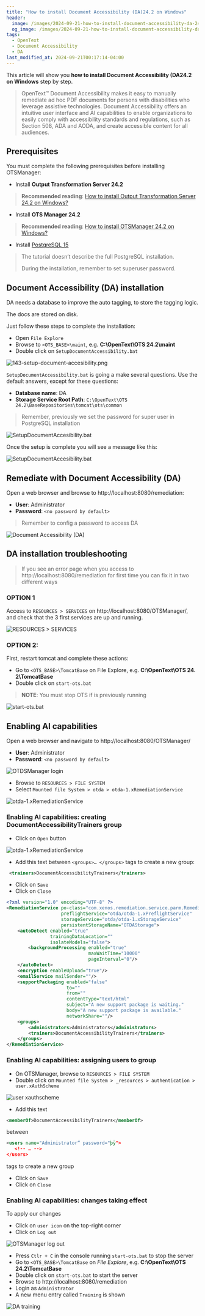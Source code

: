 ```yaml
---
title: "How to install Document Accessibility (DA)24.2 on Windows"
header:
  image: /images/2024-09-21-how-to-install-document-accessibility-da-24-2-on-windows/150-auto-tag.png
  og_image: /images/2024-09-21-how-to-install-document-accessibility-da-24-2-on-windows/150-auto-tag.png
tags:
  - OpenText
  - Document Accessibility
  - DA
last_modified_at: 2024-09-21T00:17:14-04:00
---
```


This article will show you **how to install Document Accessibility (DA24.2 on Windows** step by step.

> OpenText™ Document Accessibility makes it easy to manually remediate ad hoc PDF documents for 
> persons with disabilities who leverage assistive technologies. Document Accessibility offers 
> an intuitive user interface and AI capabilities to enable organizations to easily comply with 
> accessibility standards and regulations, such as Section 508, ADA and AODA, and create 
> accessible content for all audiences.

## Prerequisites

You must complete the following prerequisites before installing OTSManager:

 - Install **Output Transformation Server 24.2** 

> **Recommended reading**: [How to install Output Transformation Server 24.2 on Windows?](/2024-09-19-how-to-install-output-transformation-server-24-2-on-windows)

 - Install **OTS Manager 24.2** 

> **Recommended reading**: [How to install OTSManager 24.2 on Windows?](/how-to-install-otsmanager-24-2-on-windows)

 - Install [PostgreSQL 15](https://www.enterprisedb.com/downloads/postgres-postgresql-downloads)

> The tutorial doesn’t describe the full  PostgreSQL installation.
>
> During the installation, remember to set superuser password.

## Document Accessibility (DA) installation

DA needs a database to improve the auto tagging, to store the tagging logic.

The docs are stored on disk.

Just follow these steps to complete the installation:

 - Open `File Explore`
 - Browse to  `<OTS_BASE>\maint`, e.g. **C:\OpenText\OTS 24.2\maint**
 - Double click on `SetupDocumentAccessibility.bat`
 
 ![143-setup-document-accesibility.png](/images/2024-09-21-how-to-install-document-accessibility-da-24-2-on-windows/142-setup-document-accessibility.png)

`SetupDocumentAccessibility.bat` is going a make several questions. Use the default answers, except for these questions:

 - **Database name**: DA
 - **Storage Service Root Path**: `C:\OpenText\OTS 24.2\BaseRepositories\tomcat\ots\common`

> Remember, previously we set the password for super user in PostgreSQL installation

![SetupDocumentAccesibility.bat](/images/2024-09-21-how-to-install-document-accessibility-da-24-2-on-windows/143-setup-document-accesibility.png)

Once the setup is complete you will see a message like this:

![SetupDocumentAccesibility.bat](/images/2024-09-21-how-to-install-document-accessibility-da-24-2-on-windows/144-setup-document-accesibility.png)

## Remediate with Document Accessibility (DA)

Open a web browser and browse to http://localhost:8080/remediation:

 - **User**: Administrator
 - **Password**: `<no password by default>`

> Remember to config a password to access DA

![Document Accessibility (DA)](/images/2024-09-21-how-to-install-document-accessibility-da-24-2-on-windows/145-remediation.png)


## DA installation troubleshooting

> If you see an error page when you access to http://localhost:8080/remediation for first time you can fix it in two different ways

### OPTION 1

Access to `RESOURCES > SERVICES` on http://localhost:8080/OTSManager/, and check that the 3 first services are up and running.


![RESOURCES > SERVICES](/images/2024-09-21-how-to-install-document-accessibility-da-24-2-on-windows/146-resources-services.png)

### OPTION 2: 

First, restart tomcat and complete these actions:

 - Go to `<OTS_BASE>\TomcatBase` on File Explore, e.g. **C:\OpenText\OTS 24. 2\TomcatBase**
 - Double click on `start-ots.bat`

> **NOTE**: You must stop OTS if is previously running

![start-ots.bat](/images/2024-09-21-how-to-install-document-accessibility-da-24-2-on-windows/147-start-ots.png)

## Enabling AI capabilities

Open a web browser and navigate to http://localhost:8080/OTSManager/

 - **User**: Administrator
 - **Password**: `<no password by default>`
 
![OTDSManager login](/images/2024-09-21-how-to-install-document-accessibility-da-24-2-on-windows/165-OTDSManager-login.png)
 

 - Browse to `RESOURCES > FILE SYSTEM`
 - Select `Mounted file System > otda > otda-1.xRemediationService`


![otda-1.xRemediationService](/images/2024-09-21-how-to-install-document-accessibility-da-24-2-on-windows/166-otda-1.xRemediationService.png)
 
### Enabling AI capabilities: creating DocumentAccessibilityTrainers group 

 - Click on `Open` button


![otda-1.xRemediationService](/images/2024-09-21-how-to-install-document-accessibility-da-24-2-on-windows/167-open-otda-1.xRemediationService.png)

 - Add this text between `<groups>… </groups>`  tags to create a new group:

```xml 
 <trainers>DocumentAccessibilityTrainers</trainers>
```

 - Click on `Save`
 - Click on `Close`

```xml
<?xml version="1.0" encoding="UTF-8" ?>
<RemediationService po-class="com.xenos.remediation.service.parm.RemediationServiceParm"
                    preflightService="otda/otda-1.xPreflightService"
                    storageService="otda/otda-1.xStorageService"
                    persistentStorageName="OTDAStorage">
    <autoDetect enabled="true"
                trainingDataLocation=""
                isolateModels="false">
        <backgroundProcessing enabled="true"
                              maxWaitTime="10000"
                              pageInterval="0"/>
    </autoDetect>
    <encryption enableUpload="true"/>
    <emailService mailSender=""/>
    <supportPackaging enabled="false"
                      to=""
                      from=""
                      contentType="text/html"
                      subject="A new support package is waiting."
                      body="A new support package is available."
                      networkShare=""/>
    <groups>
        <administrators>Administrators</administrators>
        <trainers>DocumentAccessibilityTrainers</trainers>
    </groups>
</RemediationService>

```

### Enabling AI capabilities: assigning users to group

 - On OTSManager, browse to `RESOURCES > FILE SYSTEM`
 - Double click on `Mounted file System > _resources > authentication > user.xAuthScheme`

![user xauthscheme](/images/2024-09-21-how-to-install-document-accessibility-da-24-2-on-windows/168-user-xauthscheme.png)

 - Add this text

```xml 
<memberOf>DocumentAccessibilityTrainers</memberOf>
```

between

```xml 
<users name="Administrator“ password="þÿ"> 
   <!-- … -->
</users> 
```

tags to create a new group

 - Click on `Save`
 - Click on `Close`

### Enabling AI capabilities: changes taking effect

To apply our changes
 - Click on `user icon` on the top-right corner
 - Click on `Log out`

![OTSManager log out](/images/2024-09-21-how-to-install-document-accessibility-da-24-2-on-windows/169-otsmanager-log-out.png)

 - Press `Ctlr + C` in the console running `start-ots.bat` to stop the server
 - Go to `<OTS_BASE>\TomcatBase` on *File Explore*, e.g. **C:\OpenText\OTS 24.2\TomcatBase**
 - Double click on `start-ots.bat` to start the server
 - Browse to http://localhost:8080/remediation 
 - Login as `Administrator`
 - A new menu entry called `Training` is shown

![DA training](/images/2024-09-21-how-to-install-document-accessibility-da-24-2-on-windows/170-training.png)



